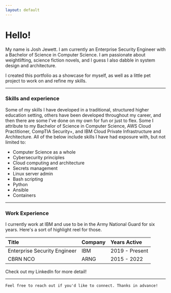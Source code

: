 ```yaml
---
layout: default
---
```


# Hello!

My name is Josh Jewett. I am currently an Enterprise Security Engineer with a Bachelor of Science in Computer Science. I am passionate about weightlifting, science fiction novels, and I guess I also dabble in system design and architecture.

I created this portfolio as a showcase for myself, as well as a little pet project to work on and refine my skills.

* * *

### Skills and experience

Some of my skills I have developed in a traditional, structured higher education setting, others have been developed throughout my career, and then there are some I've done on my own for fun or just to flex. Some I attribute to my Bachelor of Science in Computer Science, AWS Cloud Practitioner, CompTIA Security+, and IBM Cloud Private Infrastructure and Architecture. All of the below include skills I have had exposure with, but not limited to:

*   Computer Science as a whole
*   Cybersecurity principles
*   Cloud computing and architecture
*   Secrets management
*   Linux server admin
*   Bash scripting
*   Python
*   Ansible
*   Containers

* * *

### Work Experience

I currently work at IBM and use to be in the Army National Guard for six years. Here's a sort of highlight reel for those.

| Title                        | Company   | Years Active  |
|:-----------------------------|:----------|:--------------|
| Enterprise Security Engineer | IBM       | 2019 - Present|
| CBRN NCO                     | ARNG      | 2015 - 2022   |

Check out my LinkedIn for more detail!

* * *

```
Feel free to reach out if you'd like to connect. Thanks in advance!
```
